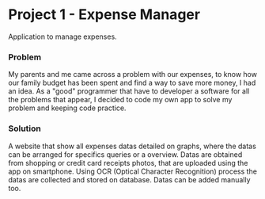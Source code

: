 # Project 1 - Expense Manager

Application to manage expenses.
### Problem
My parents and me came across a problem with our expenses, to know how our family budget has been spent and find a way to save more money, I had an idea. As a "good" programmer that have to developer a software for all the problems that appear, I decided to code my own app to solve my problem and keeping code practice.

### Solution
A website that show all expenses datas detailed on graphs, where the datas can be arranged for specifics queries or a overview. Datas are obtained from shopping or credit card receipts photos, that are uploaded using the app on smartphone. Using OCR (Optical Character Recognition) process the datas are collected and stored on database. Datas can be added manually too.
